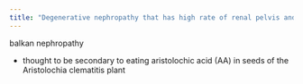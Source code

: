 ```yaml
---
title: "Degenerative nephropathy that has high rate of renal pelvis and upper ureter TCCs - what is the cause?"
---
```

balkan nephropathy
- thought to be secondary to eating aristolochic acid (AA) in seeds of the Aristolochia clematitis plant

